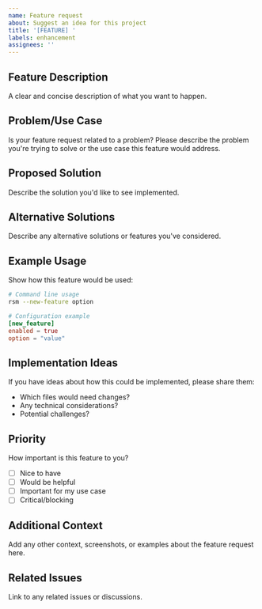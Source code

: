 ```yaml
---
name: Feature request
about: Suggest an idea for this project
title: '[FEATURE] '
labels: enhancement
assignees: ''
---
```


## Feature Description
A clear and concise description of what you want to happen.

## Problem/Use Case
Is your feature request related to a problem? Please describe the problem you're trying to solve or the use case this feature would address.

## Proposed Solution
Describe the solution you'd like to see implemented.

## Alternative Solutions
Describe any alternative solutions or features you've considered.

## Example Usage
Show how this feature would be used:

```bash
# Command line usage
rsm --new-feature option
```

```toml
# Configuration example
[new_feature]
enabled = true
option = "value"
```

## Implementation Ideas
If you have ideas about how this could be implemented, please share them:
- Which files would need changes?
- Any technical considerations?
- Potential challenges?

## Priority
How important is this feature to you?
- [ ] Nice to have
- [ ] Would be helpful
- [ ] Important for my use case
- [ ] Critical/blocking

## Additional Context
Add any other context, screenshots, or examples about the feature request here.

## Related Issues
Link to any related issues or discussions.